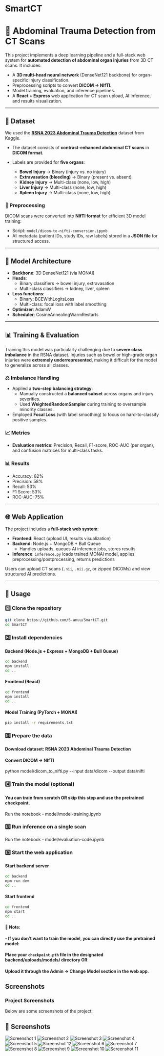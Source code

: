 # SmartCT

# 🩻 Abdominal Trauma Detection from CT Scans

This project implements a deep learning pipeline and a full-stack web system for **automated detection of abdominal organ injuries** from 3D CT scans. It includes:

- A **3D multi-head neural network** (DenseNet121 backbone) for organ-specific injury classification.
- Preprocessing scripts to convert **DICOM → NIfTI**.
- Model training, evaluation, and inference pipelines.
- A **React + Express** web application for CT scan upload, AI inference, and results visualization.

---

## 📂 Dataset

We used the **[RSNA 2023 Abdominal Trauma Detection](https://www.kaggle.com/competitions/rsna-2023-abdominal-trauma-detection/)** dataset from Kaggle.  

- The dataset consists of **contrast-enhanced abdominal CT scans** in **DICOM format**.  
- Labels are provided for **five organs**:  

  - **Bowel Injury** → Binary (injury vs. no injury)  
  - **Extravasation (bleeding)** → Binary (present vs. absent)  
  - **Kidney Injury** → Multi-class (none, low, high)  
  - **Liver Injury** → Multi-class (none, low, high)  
  - **Spleen Injury** → Multi-class (none, low, high)  

### 🔄 Preprocessing

DICOM scans were converted into **NIfTI format** for efficient 3D model training:

- Script: `model/dicom-to-nifti-conversion.ipynb`  
- All metadata (patient IDs, study IDs, raw labels) stored in a **JSON file** for structured access.  

---

## 🧠 Model Architecture

- **Backbone**: 3D DenseNet121 (via MONAI)  
- **Heads**:  
  - Binary classifiers → bowel injury, extravasation  
  - Multi-class classifiers → kidney, liver, spleen  
- **Loss functions**:  
  - Binary: BCEWithLogitsLoss  
  - Multi-class: focal loss with label smoothing  
- **Optimizer**: AdamW  
- **Scheduler**: CosineAnnealingWarmRestarts 

---

## 📊 Training & Evaluation

Training this model was particularly challenging due to **severe class imbalance** in the RSNA dataset. Injuries such as bowel or high-grade organ injuries were **extremely underrepresented**, making it difficult for the model to generalize across all classes.  

### ⚖️ Imbalance Handling
- Applied a **two-step balancing strategy**:
  - Manually constructed a **balanced subset** across organs and injury severities.  
  - Used **WeightedRandomSampler** during training to oversample minority classes.  
- Employed **Focal Loss** (with label smoothing) to focus on hard-to-classify positive samples.  

### 📈 Metrics
- **Evaluation metrics**: Precision, Recall, F1-score, ROC-AUC (per organ), and confusion matrices for multi-class tasks.  

### 📊 Results
- Accuracy: 82%
- Precision: 58%
- Recall: 53%
- F1 Score: 53%
- ROC-AUC: 75%

---

## 🌐 Web Application

The project includes a **full-stack web system**:

- **Frontend**: React (upload UI, results visualization)  
- **Backend**: Node.js + MongoDB + Bull Queue  
  - Handles uploads, queues AI inference jobs, stores results  
- **Inference**: `inference.py` loads trained MONAI model, applies preprocessing/postprocessing, returns predictions  

Users can upload CT scans (`.nii`, `.nii.gz`, or zipped DICOMs) and view structured AI predictions.

---

## 🚀 Usage
### 1️⃣ Clone the repository
```bash
git clone https://github.com/S-anuu/SmartCT.git
cd SmartCT
```

### 2️⃣ Install dependencies

#### Backend (Node.js + Express + MongoDB + Bull Queue)
```bash
cd backend
npm install
cd ..
```

#### Frontend (React)
```bash
cd frontend
npm install
cd ..
```

#### Model Training (PyTorch + MONAI)
```bash
pip install -r requirements.txt
```

### 3️⃣ Prepare the data

#### Download dataset: RSNA 2023 Abdominal Trauma Detection

#### Convert DICOM → NIfTI
python model/dicom_to_nifti.py --input data/dicom --output data/nifti

### 4️⃣ Train the model (optional)
#### You can train from scratch OR skip this step and use the pretrained checkpoint.
Run the notebook - model/model-training.ipynb

### 5️⃣ Run inference on a single scan
Run the notebook - model/evaluation-code.ipynb

### 6️⃣ Start the web application

#### Start backend server
```bash
cd backend
npm run dev
cd ..
```

#### Start frontend
```bash
cd frontend
npm start
cd ..
```

#### 🔑 Note:
#### - If you don’t want to train the model, you can directly use the pretrained model:
####   Place your `checkpoint.pth` file in the designated backend/uploads/models/ directory OR
####   Upload it through the Admin → Change Model section in the web app.

## Screenshots
### Project Screenshots

Below are some screenshots of the project:

## 📸 Screenshots

![Screenshot 1](screenshots/1.png)
![Screenshot 2](screenshots/2.png)
![Screenshot 3](screenshots/3.png)
![Screenshot 4](screenshots/4.png)
![Screenshot 5](screenshots/5.png)
![Screenshot 12](screenshots/12.png)
![Screenshot 6](screenshots/6.png)
![Screenshot 7](screenshots/7.png)
![Screenshot 8](screenshots/8.png)
![Screenshot 9](screenshots/9.png)
![Screenshot 10](screenshots/10.png)
![Screenshot 11](screenshots/11.png)





